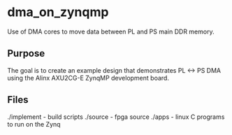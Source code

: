 # dma_on_zynqmp
Use of DMA cores to move data between PL and PS main DDR memory.

## Purpose
The goal is to create an example design that demonstrates PL <-> PS DMA using the Alinx AXU2CG-E ZynqMP development board.

## Files
./implement - build scripts
./source    - fpga source
./apps      - linux C programs to run on the Zynq


